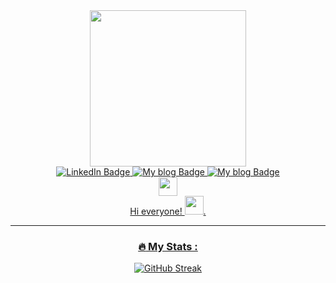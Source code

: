 <div id="header" align="center">
  <img src="https://media.tenor.com/-pjkDTaqjrMAAAAC/productivity-thomas-frank.gif" width="250"/>
</div>
<div id="badges" align="center">
  
<a href="https://www.linkedin.com/in/vladimir-pletov/">  
  <img src="https://img.shields.io/badge/My LinkedIn-blue?style=for-the-badge&logo=linkedin&logoColor=white" alt="LinkedIn Badge"/>
  <a href="https://t.me/it_kodletov"> 
  <img src="https://img.shields.io/badge/My blog-white?style=for-the-badge&logo=telegram&logoColor=white" alt="My blog Badge"/>
    <a href="https://t.me/vlad_kodletov"> 
  <img src="https://img.shields.io/badge/Message me-blue?style=for-the-badge&logo=telegram&logoColor=blue" alt="My blog Badge"/>
     </div>
    <div id="badges" align="center">
     <img src="https://komarev.com/ghpvc/?username=VladKodletov&style=flat-square&color=blue" alt=""/>
       <div id="badges" align="center">
  <img src="https://media.giphy.com/media/hvRJCLFzcasrR4ia7z/giphy.gif" width="30px"/>
          <div id="badges" align="center">
            Hi everyone! <img src="https://media.giphy.com/media/WUlplcMpOCEmTGBtBW/giphy.gif" width="30">.
            
---

### :fire: My Stats :
[![GitHub Streak](http://github-readme-streak-stats.herokuapp.com?user=VladKodletov&theme=dark&background=000000)](https://git.io/streak-stats)

